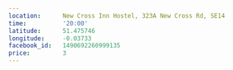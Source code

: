 ```yaml
---
location:      New Cross Inn Hostel, 323A New Cross Rd, SE14
time:          '20:00'
latitude:      51.475746
longitude:     -0.03733
facebook_id:   1490692260999135
price:         3
---
```

